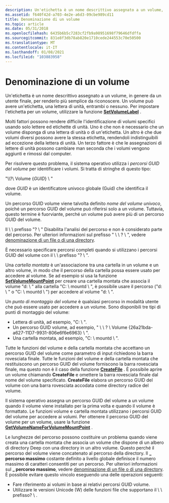 ```yaml
---
description: Un'etichetta è un nome descrittivo assegnato a un volume, in genere da un utente finale, per renderlo più semplice da riconoscere. Un volume può avere un'etichetta, una lettera di unità, entrambi o nessuno. Per impostare l'etichetta per un volume, utilizzare la funzione SetVolumeLabel.
ms.assetid: f640f42d-a703-4e2e-a6d3-09cbe989cd11
title: Denominazione di un volume
ms.topic: article
ms.date: 05/31/2018
ms.openlocfilehash: 6435b6b5c7283cf2fb9a98951698f79646dfdffa
ms.sourcegitcommit: 831e8f3db78ab820e1710cede244553c70e50500
ms.translationtype: MT
ms.contentlocale: it-IT
ms.lasthandoff: 01/08/2021
ms.locfileid: "103883958"
---
```

# <a name="naming-a-volume"></a>Denominazione di un volume

Un'etichetta è un nome descrittivo assegnato a un volume, in genere da un utente finale, per renderlo più semplice da riconoscere. Un volume può avere un'etichetta, una lettera di unità, entrambi o nessuno. Per impostare l'etichetta per un volume, utilizzare la funzione [**SetVolumeLabel**](/windows/desktop/api/WinBase/nf-winbase-setvolumelabela) .

Molti fattori possono rendere difficile l'identificazione di volumi specifici usando solo lettere ed etichette di unità. Uno è che non è necessario che un volume disponga di una lettera di unità o di un'etichetta. Un altro è che due volumi diversi possono avere la stessa etichetta, rendendoli indistinguibili ad eccezione della lettera di unità. Un terzo fattore è che le assegnazioni di lettere di unità possono cambiare man seconda che i volumi vengono aggiunti e rimossi dal computer.

Per risolvere questo problema, il sistema operativo utilizza i *percorsi GUID del volume* per identificare i volumi. Si tratta di stringhe di questo tipo:

"\\\\?\\ Volume {*GUID*} \\ "

dove *GUID* è un identificatore univoco globale (Guid) che identifica il volume.

Un percorso GUID volume viene talvolta definito *nome del volume univoco*, poiché un percorso GUID del volume può riferirsi solo a un volume. Tuttavia, questo termine è fuorviante, perché un volume può avere più di un percorso GUID del volume.

Il \\ \\ prefisso "? \\ " Disabilita l'analisi del percorso e non è considerato parte del percorso. Per ulteriori informazioni sul prefisso " \\ \\ ? \\ ", vedere [denominazione di un file o di una directory](naming-a-file.md).

È necessario specificare percorsi completi quando si utilizzano i percorsi GUID del volume con il \\ \\ prefisso "? \\ ".

Una *cartella montata* è un'associazione tra una cartella in un volume e un altro volume, in modo che il percorso della cartella possa essere usato per accedere al volume. Se ad esempio si usa la funzione [**SetVolumeMountPoint**](/windows/desktop/api/WinBase/nf-winbase-setvolumemountpointa) per creare una cartella montata che associa il volume "d: \\ " alla cartella "C: \\ mountd \\ ", è possibile usare il percorso ("d: \\ " o "C: \\ mountd \\ ") per accedere al volume "d: \\ ".

Un *punto di montaggio del volume* è qualsiasi percorso in modalità utente che può essere usato per accedere a un volume. Sono disponibili tre tipi di punti di montaggio del volume:

-   Lettera di unità, ad esempio, "C: \\ ".
-   Un percorso GUID volume, ad esempio, " \\ \\ ? \\ Volume {26a21bda-a627-11D7-9931-806e6f6e6963} \\ ".
-   Una cartella montata, ad esempio, "C: \\ mountd \\ ".

Tutte le funzioni del volume e della cartella montata che accettano un percorso GUID del volume come parametro di input richiedono la barra rovesciata finale. Tutte le funzioni del volume e della cartella montata che restituiscono un percorso GUID del volume forniscono la barra rovesciata finale, ma questo non è il caso della funzione [**CreateFile**](/windows/desktop/api/FileAPI/nf-fileapi-createfilea) . È possibile aprire un volume chiamando **CreateFile** e omettere la barra rovesciata finale dal nome del volume specificato. **CreateFile** elabora un percorso GUID del volume con una barra rovesciata accodata come directory radice del volume.

Il sistema operativo assegna un percorso GUID del volume a un volume quando il volume viene installato per la prima volta e quando il volume è formattato. Le funzioni volume e cartella montata utilizzano i percorsi GUID del volume per accedere ai volumi. Per ottenere il percorso GUID del volume per un volume, usare la funzione [**GetVolumeNameForVolumeMountPoint**](/windows/desktop/api/FileAPI/nf-fileapi-getvolumenameforvolumemountpointw) .

Le lunghezze del percorso possono costituire un problema quando viene creata una cartella montata che associa un volume che dispone di un albero di directory Deep con una directory in un altro volume. Questo perché il percorso del volume viene concatenato al percorso della directory. Il **\_ percorso massimo** costante definito a livello globale definisce il numero massimo di caratteri consentiti per un percorso. Per ulteriori informazioni sul **\_ percorso massimo**, vedere [denominazione di un file o di una directory](naming-a-file.md). È possibile evitare questo vincolo eseguendo una delle operazioni seguenti:

-   Fare riferimento ai volumi in base ai relativi percorsi GUID volume.
-   Utilizzare le versioni Unicode (W) delle funzioni file che supportano il \\ \\ prefisso? \\ .

 

 




